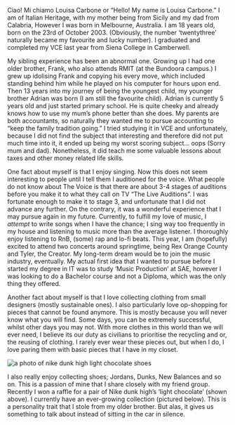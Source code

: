 Ciao! Mi chiamo Louisa Carbone or “Hello! My name is Louisa Carbone.” I am of Italian Heritage, with my mother being from Sicily and my dad from Calabria, However I was born in Melbourne, Australia. I am 18 years old, born on the 23rd of October 2003. (Obviously, the number ‘twentythree’ naturally became my favourite and lucky number). I graduated and completed my VCE last year from Siena College in Camberwell.

<p> My sibling experience has been an abnormal one. Growing up I had one older brother, Frank, who also attends RMIT (at the Bundoora campus.) I grew up idolising Frank and copying his every move, which included standing behind him while he played on his computer for hours upon end. Then 13 years into my journey of being the youngest child, my younger brother Adrian was born (I
am still the favourite child). Adrian is currently 5 years old and just started primary school. He is quite cheeky and already knows how to use my mum’s phone better than she does. My parents
are both accountants, so naturally they wanted me to pursue accounting to “keep the family
tradition going.” I tried studying it in VCE and unfortunately, because I did not find the subject that interesting and therefore did not put much time into it, it ended up being my worst scoring
subject… oops (Sorry mum and dad). Nonetheless, it did teach me some valuable lessons about
taxes and other money related life skills.

One fact about myself is that I enjoy singing. Now this does not seem interesting to people until I tell them I auditioned for the voice. What people do not know about The Voice is that there are about 3-4 stages of auditions before you make it to what they call on TV “The Live Auditions”. I was fortunate enough to make it to stage 3, and unfortunate that I did not advance any further. On the contrary, it was a wonderful experience that I may pursue again in my future. Currently, to fulfill my love of music, I *attempt* to write songs when I have the chance; I sing way too frequently in my house and listening to music more than the average listener. I thoroughly enjoy listening to RnB, (some) rap and lo-fi beats. This year, I am (hopefully) excited to attend two concerts around springtime, being Rex Orange County and Tyler, the Creator. My long-term dream would be to join the music industry, eventually. My actual first idea that I wanted to pursue before I started my degree in IT was to study ‘Music Production’ at SAE, however I was looking to do a Bachelor course
and not a Diploma, which was the only thing they offered.


Another fact about myself is that I love collecting clothing from small designers (mostly
sustainable ones). I also particularly love op-shopping for pieces that cannot be found anymore. This is mostly because you will never know what you will find. Some days, you can be extremely successful, whilst other days you may not. With more clothes in this world than we will ever need, I believe its our duty as civilians to prioritise the recycling and or, the reusing of clothing. I rarely ever wear these pieces out, but when I do, I love paring them with basic pieces that I have in my closet.


<img src="images/nikedunkhighchoc" alt="a photo of nike dunk high light chocolate shoes">



I also really enjoy collecting shoes; Jordans, Dunks, New Balances and so on. This is a passion of mine that I share closely with my friend group. Recently I won a raffle for a pair of Nike dunk high’s ‘light chocolate’ (shown above). I currently have an ever-growing collection (pictured below). This is a personality trait that I stole from my older brother. But alas, it gives us something to talk about instead of sitting in the car in silence.
